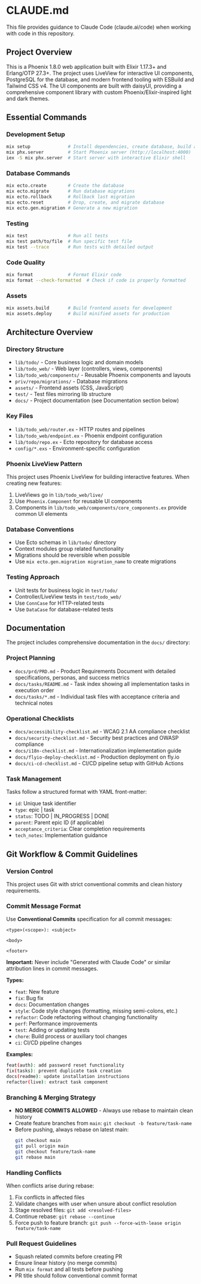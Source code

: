 # CLAUDE.md

This file provides guidance to Claude Code (claude.ai/code) when working with code in this repository.

## Project Overview

This is a Phoenix 1.8.0 web application built with Elixir 1.17.3+ and Erlang/OTP 27.3+. The project uses LiveView for interactive UI components, PostgreSQL for the database, and modern frontend tooling with ESBuild and Tailwind CSS v4. The UI components are built with daisyUI, providing a comprehensive component library with custom Phoenix/Elixir-inspired light and dark themes.

## Essential Commands

### Development Setup
```bash
mix setup              # Install dependencies, create database, build assets
mix phx.server         # Start Phoenix server (http://localhost:4000)
iex -S mix phx.server  # Start server with interactive Elixir shell
```

### Database Commands
```bash
mix ecto.create        # Create the database
mix ecto.migrate       # Run database migrations
mix ecto.rollback      # Rollback last migration
mix ecto.reset         # Drop, create, and migrate database
mix ecto.gen.migration # Generate a new migration
```

### Testing
```bash
mix test               # Run all tests
mix test path/to/file  # Run specific test file
mix test --trace       # Run tests with detailed output
```

### Code Quality
```bash
mix format             # Format Elixir code
mix format --check-formatted  # Check if code is properly formatted
```

### Assets
```bash
mix assets.build       # Build frontend assets for development
mix assets.deploy      # Build minified assets for production
```

## Architecture Overview

### Directory Structure
- `lib/todo/` - Core business logic and domain models
- `lib/todo_web/` - Web layer (controllers, views, components)
- `lib/todo_web/components/` - Reusable Phoenix components and layouts
- `priv/repo/migrations/` - Database migrations
- `assets/` - Frontend assets (CSS, JavaScript)
- `test/` - Test files mirroring lib structure
- `docs/` - Project documentation (see Documentation section below)

### Key Files
- `lib/todo_web/router.ex` - HTTP routes and pipelines
- `lib/todo_web/endpoint.ex` - Phoenix endpoint configuration
- `lib/todo/repo.ex` - Ecto repository for database access
- `config/*.exs` - Environment-specific configuration

### Phoenix LiveView Pattern
This project uses Phoenix LiveView for building interactive features. When creating new features:
1. LiveViews go in `lib/todo_web/live/`
2. Use `Phoenix.Component` for reusable UI components
3. Components in `lib/todo_web/components/core_components.ex` provide common UI elements

### Database Conventions
- Use Ecto schemas in `lib/todo/` directory
- Context modules group related functionality
- Migrations should be reversible when possible
- Use `mix ecto.gen.migration migration_name` to create migrations

### Testing Approach
- Unit tests for business logic in `test/todo/`
- Controller/LiveView tests in `test/todo_web/`
- Use `ConnCase` for HTTP-related tests
- Use `DataCase` for database-related tests

## Documentation

The project includes comprehensive documentation in the `docs/` directory:

### Project Planning
- `docs/prd/PRD.md` - Product Requirements Document with detailed specifications, personas, and success metrics
- `docs/tasks/README.md` - Task index showing all implementation tasks in execution order
- `docs/tasks/*.md` - Individual task files with acceptance criteria and technical notes

### Operational Checklists
- `docs/accessibility-checklist.md` - WCAG 2.1 AA compliance checklist
- `docs/security-checklist.md` - Security best practices and OWASP compliance
- `docs/i18n-checklist.md` - Internationalization implementation guide
- `docs/flyio-deploy-checklist.md` - Production deployment on fly.io
- `docs/ci-cd-checklist.md` - CI/CD pipeline setup with GitHub Actions

### Task Management
Tasks follow a structured format with YAML front-matter:
- `id`: Unique task identifier
- `type`: epic | task
- `status`: TODO | IN_PROGRESS | DONE
- `parent`: Parent epic ID (if applicable)
- `acceptance_criteria`: Clear completion requirements
- `tech_notes`: Implementation guidance

## Git Workflow & Commit Guidelines

### Version Control
This project uses Git with strict conventional commits and clean history requirements.

### Commit Message Format
Use **Conventional Commits** specification for all commit messages:
```
<type>(<scope>): <subject>

<body>

<footer>
```

**Important:** Never include "Generated with Claude Code" or similar attribution lines in commit messages.

**Types:**
- `feat`: New feature
- `fix`: Bug fix
- `docs`: Documentation changes
- `style`: Code style changes (formatting, missing semi-colons, etc.)
- `refactor`: Code refactoring without changing functionality
- `perf`: Performance improvements
- `test`: Adding or updating tests
- `chore`: Build process or auxiliary tool changes
- `ci`: CI/CD pipeline changes

**Examples:**
```bash
feat(auth): add password reset functionality
fix(tasks): prevent duplicate task creation
docs(readme): update installation instructions
refactor(live): extract task component
```

### Branching & Merging Strategy
- **NO MERGE COMMITS ALLOWED** - Always use rebase to maintain clean history
- Create feature branches from `main`: `git checkout -b feature/task-name`
- Before pushing, always rebase on latest main:
  ```bash
  git checkout main
  git pull origin main
  git checkout feature/task-name
  git rebase main
  ```

### Handling Conflicts
When conflicts arise during rebase:
1. Fix conflicts in affected files
2. Validate changes with user when unsure about conflict resolution
3. Stage resolved files: `git add <resolved-files>`
4. Continue rebase: `git rebase --continue`
5. Force push to feature branch: `git push --force-with-lease origin feature/task-name`

### Pull Request Guidelines
- Squash related commits before creating PR
- Ensure linear history (no merge commits)
- Run `mix format` and all tests before pushing
- PR title should follow conventional commit format